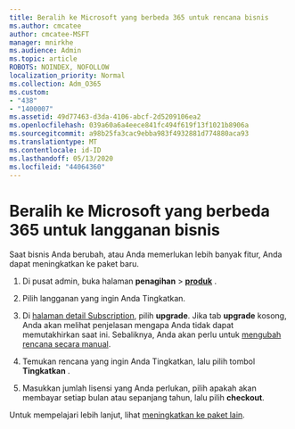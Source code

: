 ```yaml
---
title: Beralih ke Microsoft yang berbeda 365 untuk rencana bisnis
ms.author: cmcatee
author: cmcatee-MSFT
manager: mnirkhe
ms.audience: Admin
ms.topic: article
ROBOTS: NOINDEX, NOFOLLOW
localization_priority: Normal
ms.collection: Adm_O365
ms.custom:
- "438"
- "1400007"
ms.assetid: 49d77463-d3da-4106-abcf-2d5209106ea2
ms.openlocfilehash: 039a60a6a4eece841fc494f619f13f1021b8906a
ms.sourcegitcommit: a98b25fa3cac9ebba983f4932881d774880aca93
ms.translationtype: MT
ms.contentlocale: id-ID
ms.lasthandoff: 05/13/2020
ms.locfileid: "44064360"
---
```

# <a name="switch-to-a-different-microsoft-365-for-business-subscription"></a>Beralih ke Microsoft yang berbeda 365 untuk langganan bisnis

Saat bisnis Anda berubah, atau Anda memerlukan lebih banyak fitur, Anda dapat meningkatkan ke paket baru.
  
1. Di pusat admin, buka halaman **penagihan** \> **[produk](https://go.microsoft.com/fwlink/p/?linkid=842054)** .

2. Pilih langganan yang ingin Anda Tingkatkan.

3. Di [halaman detail Subscription](https://admin.microsoft.com/AdminPortal/Home#/subscriptions/webdirect%252F0dbaa202-d590-4529-98c2-a5e2ebaac702), pilih **upgrade**.  Jika tab **upgrade** kosong, Anda akan melihat penjelasan mengapa Anda tidak dapat memutakhirkan saat ini. Sebaliknya, Anda akan perlu untuk [mengubah rencana secara manual](https://docs.microsoft.com/microsoft-365/commerce/subscriptions/change-plans-manually?view=o365-worldwide).

4. Temukan rencana yang ingin Anda Tingkatkan, lalu pilih tombol **Tingkatkan** .

5. Masukkan jumlah lisensi yang Anda perlukan, pilih apakah akan membayar setiap bulan atau sepanjang tahun, lalu pilih **checkout**.

Untuk mempelajari lebih lanjut, lihat [meningkatkan ke paket lain](https://docs.microsoft.com/office365/admin/subscriptions-and-billing/upgrade-to-different-plan).
